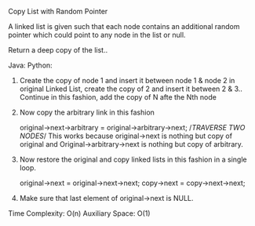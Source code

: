 Copy List with Random Pointer 

A linked list is given such that each node contains an additional random pointer which could point to any node in the list or null.

Return a deep copy of the list..

Java:
Python:
1) Create the copy of node 1 and insert it between node 1 & node 2 in original Linked List, create the copy of 2 and insert it between 2 & 3.. Continue in this fashion, add the copy of N afte the Nth node
2) Now copy the arbitrary link in this fashion

     original->next->arbitrary = original->arbitrary->next;  /*TRAVERSE 
TWO NODES*/
This works because original->next is nothing but copy of original and Original->arbitrary->next is nothing but copy of arbitrary.
3) Now restore the original and copy linked lists in this fashion in a single loop.

     original->next = original->next->next;
     copy->next = copy->next->next;
4) Make sure that last element of original->next is NULL.

Time Complexity: O(n)
Auxiliary Space: O(1) 


